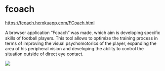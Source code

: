 # fcoach
https://fcoach.herokuapp.com/FCoach.html

A browser application “Fcoach” was made, which aim is developing speciﬁc skills of football players. This tool allows to optimize the training process in terms of improving the visual psychomotorics of the player, expanding the area of his peripheral vision and developing the ability to control the situation outside of direct eye contact. 




<p>
  <img src="https://github.com/DKarz/media-lfs/blob/master/f4.gif?raw=true">
  <br/><br/><br/>
</p>
